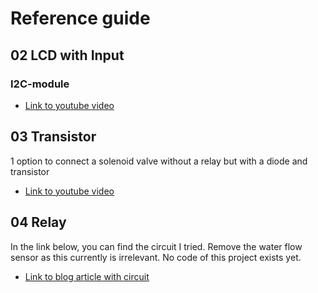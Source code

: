 # Reference guide

## 02 LCD with Input

### I2C-module
- [Link to youtube video](https://www.youtube.com/watch?v=q9YC_GVHy5A&list=PLKPpHQaftY5VZ6I9ubgdmzdbmRgi0O_4N&index=3&t=279s&ab_channel=Robojax)

## 03 Transistor

1 option to connect a solenoid valve without a relay but with a diode and transistor
- [Link to youtube video](https://youtu.be/Yh3TLXihUps)

## 04 Relay

In the link below, you can find the circuit I tried. Remove the water flow sensor as this currently is irrelevant.
No code of this project exists yet.
- [Link to blog article with circuit](https://acoptex.com/project/367/basics-project-071b-water-flow-sensor-yf-s201-5v-relay-module-and-12v-solenoid-valve-at-acoptexcom/)